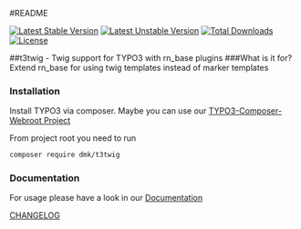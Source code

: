 #README

[![Latest Stable Version](https://poser.pugx.org/dmk/t3twig/v/stable)](https://packagist.org/packages/dmk/t3twig) [![Latest Unstable Version](https://poser.pugx.org/dmk/t3twig/v/unstable)](https://packagist.org/packages/dmk/t3twig) [![Total Downloads](https://poser.pugx.org/dmk/t3twig/downloads)](https://packagist.org/packages/dmk/t3twig) [![License](https://poser.pugx.org/dmk/t3twig/license)](https://packagist.org/packages/dmk/t3twig)

##t3twig - Twig support for TYPO3 with rn_base plugins
###What is it for?
Extend rn_base for using twig templates instead of marker templates

### Installation
Install TYPO3 via composer. Maybe you can use our [TYPO3-Composer-Webroot Project](https://github.com/DMKEBUSINESSGMBH/typo3-composer-webroot)

From project root you need to run
```bash
composer require dmk/t3twig
```

### Documentation

For usage please have a look in our [Documentation](Documentation/README.md)

[CHANGELOG](CHANGELOG.md)
